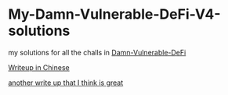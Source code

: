 # My-Damn-Vulnerable-DeFi-V4-solutions

my solutions for all the challs in [Damn-Vulnerable-DeFi](https://www.damnvulnerabledefi.xyz/)

[Writeup in Chinese](https://zysgmzb.club/index.php/archives/345)

[another write up that I think is great](https://github.com/SunWeb3Sec/damn-vulnerable-defi-v4-solutions)
